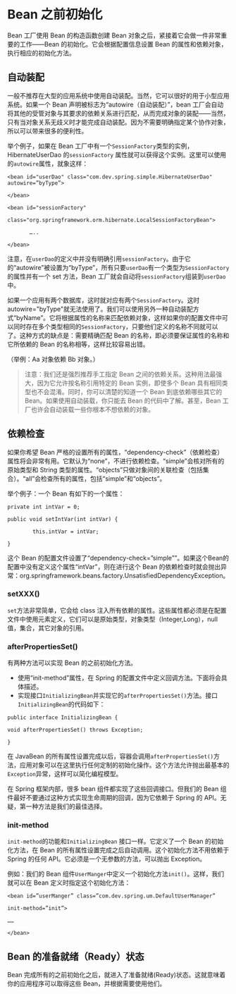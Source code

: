 # Bean 之前初始化

Bean 工厂使用 Bean 的构造函数创建 Bean 对象之后，紧接着它会做一件非常重要的工作——Bean 的初始化。它会根据配置信息设置 Bean 的属性和依赖对象，执行相应的初始化方法。

## 自动装配

一般不推荐在大型的应用系统中使用自动装配。当然，它可以很好的用于小型应用系统。如果一个 Bean 声明被标志为“autowire（自动装配）”，bean 工厂会自动将其他的受管对象与其要求的依赖关系进行匹配，从而完成对象的装配——当然，只有当对象关系无歧义时才能完成自动装配。因为不需要明确指定某个协作对象，所以可以带来很多的便利性。

举个例子，如果在 Bean 工厂中有一个`SessionFactory`类型的实例，HibernateUserDao 的`sessionFactory` 属性就可以获得这个实例。这里可以使用<bean>的`autowire`属性，就象这样：

```
<bean id="userDao" class="com.dev.spring.simple.HibernateUserDao" autowire=”byType”>

</bean>

<bean id="sessionFactory"

class="org.springframework.orm.hibernate.LocalSessionFactoryBean">

       …..

</bean>
```

注意，在`userDao`的定义中并没有明确引用`sessionFactory`。由于它的“autowire”被设置为“byType”，所有只要`userDao`有一个类型为`SessionFactory`的属性并有一个 set 方法，Bean 工厂就会自动将`sessionFactory`组装到`userDao`中。

如果一个应用有两个数据库，这时就对应有两个`SessionFactory`。这时 autowire="byType"就无法使用了。我们可以使用另外一种自动装配方式“byName”。它将根据属性的名称来匹配依赖对象，这样如果你的配置文件中可以同时存在多个类型相同的`SessionFactory`，只要他们定义的名称不同就可以了。这种方式的缺点是：需要精确匹配 Bean 的名称，即必须要保证属性的名称和它所依赖的 Bean 的名称相等，这样比较容易出错。

（举例：Aa 对象依赖 Bb 对象。）

>注意：我们还是强烈推荐手工指定 Bean 之间的依赖关系。这种用法最强大，因为它允许按名称引用特定的 Bean 实例，即使多个 Bean 具有相同类型也不会混淆。同时，你可以清楚的知道一个 Bean 到底依赖哪些其它的 Bean。如果使用自动装载，你只能去 Bean 的代码中了解。甚至，Bean 工厂也许会自动装载一些你根本不想依赖的对象。

## 依赖检查

如果你希望 Bean 严格的设置所有的属性，“dependency-check”（依赖检查）属性将会非常有用。它默认为“none”，不进行依赖检查。“simple”会核对所有的原始类型和 String 类型的属性。“objects”只做对象间的关联检查（包括集合）。“all”会检查所有的属性，包括“simple”和“objects”。

举个例子：一个 Bean 有如下的一个属性：

```
private int intVar = 0;

public void setIntVar(int intVar) {

        this.intVar = intVar;

}
```

这个 Bean 的配置文件设置了“dependency-check=”simple””。如果这个Bean的配置中没有定义这个属性“intVar”，则在进行这个 Bean 的依赖检查时就会抛出异常：org.springframework.beans.factory.UnsatisfiedDependencyException。

### setXXX()

`set`方法非常简单，它会给 class 注入所有依赖的属性。这些属性都必须是在配置文件中使用<property>元素定义，它们可以是原始类型，对象类型（Integer,Long），null 值，集合，其它对象的引用。

### afterPropertiesSet()

有两种方法可以实现 Bean 的之前初始化方法。

- 使用“init-method”属性，在 Spring 的配置文件中定义回调方法。下面将会具体描述。
- 实现接口`InitializingBean`并实现它的`afterPropertiesSet()`方法。接口`InitializingBean`的代码如下：

```
public interface InitializingBean {

void afterPropertiesSet() throws Exception;

}
```

在 JavaBean 的所有属性设置完成以后，容器会调用`afterPropertiesSet()`方法，应用对象可以在这里执行任何定制的初始化操作。这个方法允许抛出最基本的`Exception`异常，这样可以简化编程模型。

在 Spring 框架内部，很多 bean 组件都实现了这些回调接口。但我们的 Bean 组件最好不要通过这种方式实现生命周期的回调，因为它依赖于 Spring 的 API。无疑，第一种方法是我们的最佳选择。

### init-method

`init-method`的功能和`InitializingBean` 接口一样。它定义了一个 Bean 的初始化方法，在 Bean 的所有属性设置完成之后自动调用。这个初始化方法不用依赖于 Spring 的任何 API。它必须是一个无参数的方法，可以抛出 Exception。

例如：我们的 Bean 组件`UserManger`中定义一个初始化方法`init()`。这样，我们就可以在 Bean 定义时指定这个初始化方法：

```
<bean id=”userManger” class=”com.dev.spring.um.DefaultUserManager”

init-method=”init”>

……

</bean>
```

##  Bean 的准备就绪（Ready）状态

Bean 完成所有的之前初始化之后，就进入了准备就绪(Ready)状态。这就意味着你的应用程序可以取得这些 Bean，并根据需要使用他们。
